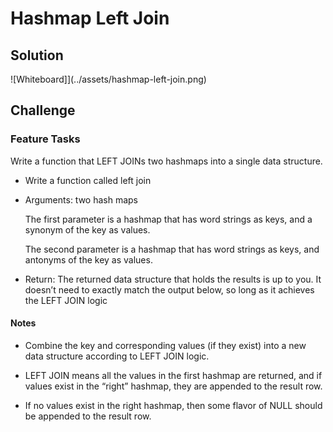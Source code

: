 # Hashmap Left Join

## Solution

![Whiteboard]](../assets/hashmap-left-join.png)

## Challenge

### Feature Tasks

Write a function that LEFT JOINs two hashmaps into a single data structure.

* Write a function called left join

* Arguments: two hash maps

    The first parameter is a hashmap that has word strings as keys, and a synonym of the key as values.

    The second parameter is a hashmap that has word strings as keys, and antonyms of the key as values.

* Return: The returned data structure that holds the results is up to you. It doesn’t need to exactly match the output below, so long as it achieves the LEFT JOIN logic

#### Notes

* Combine the key and corresponding values (if they exist) into a new data structure according to LEFT JOIN logic.

* LEFT JOIN means all the values in the first hashmap are returned, and if values exist in the “right” hashmap, they are appended to the result row.

* If no values exist in the right hashmap, then some flavor of NULL should be appended to the result row.
